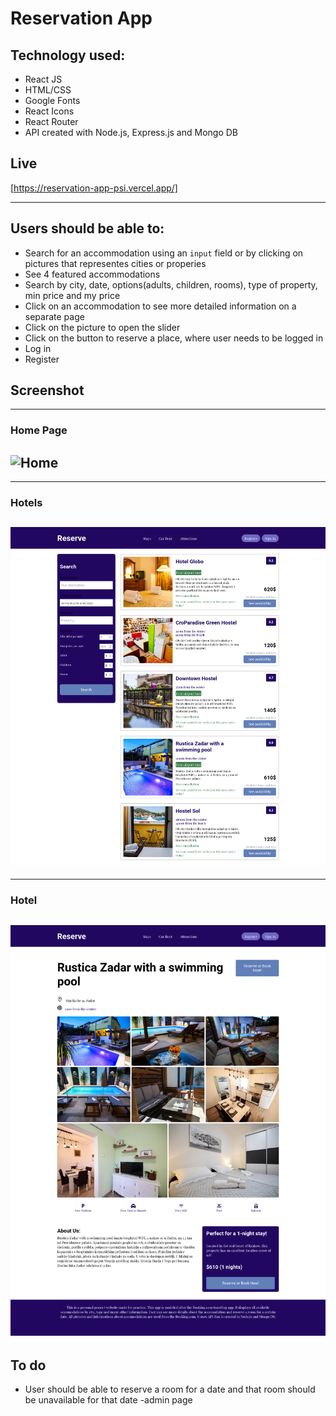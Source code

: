# Reservation App

## Technology used:

- React JS
- HTML/CSS
- Google Fonts
- React Icons
- React Router
- API created with Node.js, Express.js and Mongo DB

## Live

[https://reservation-app-psi.vercel.app/]

---

## Users should be able to:

- Search for an accommodation using an `input` field or by clicking on pictures that representes cities or properies
- See 4 featured accommodations
- Search by city, date, options(adults, children, rooms), type of property, min price and my price
- Click on an accommodation to see more detailed information on a separate page
- Click on the picture to open the slider
- Click on the button to reserve a place, where user needs to be logged in
- Log in
- Register

## Screenshot

---

### Home Page

## ![Home](./public/home.png)

---

### Hotels

## ![Hotels](./public/hotels.png)

---

### Hotel

## ![Hotel](./public/hotel.png)

## To do

- User should be able to reserve a room for a date and that room should be unavailable for that date
  -admin page

